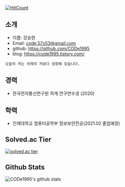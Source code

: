 [![HitCount](http://hits.dwyl.com/CODe1995/CODe1995.svg)](http://hits.dwyl.com/CODe1995/CODe1995)  

## 소개
- 이름: 강승현
- Email: code.57x53@gmail.com
- github: https://github.com/CODe1995
- blog: https://code1995.tistory.com/  
```
오늘의 저는 어제의 저보다 성장해 있습니다.
```

## 경력
- 한국전자통신연구원 하계 연구연수생 (2020)  

## 학력
- 인제대학교 컴퓨터공학부 정보보안전공(2021.02 졸업예정)  

## Solved.ac Tier
[![solved.ac tier](http://mazassumnida.wtf/api/generate_badge?boj=code1995)](https://solved.ac/code1995)  

## Github Stats
![CODe1995's github stats](https://github-readme-stats.vercel.app/api?username=CODe1995&show_icons=true)  
